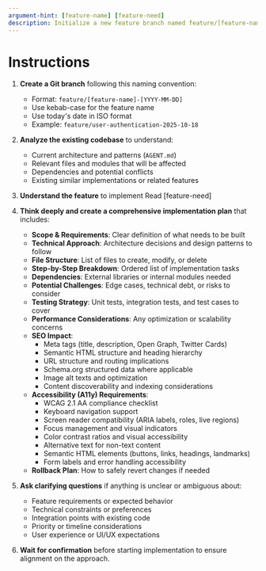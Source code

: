 ```yaml
---
argument-hint: [feature-name] [feature-need]
description: Initialize a new feature branch named feature/[feature-name]-[YYYY-MM-DD] and set up for development
---
```


# Instructions
1. **Create a Git branch** following this naming convention:
   - Format: `feature/[feature-name]-[YYYY-MM-DD]`
   - Use kebab-case for the feature name
   - Use today's date in ISO format
   - Example: `feature/user-authentication-2025-10-18`

2. **Analyze the existing codebase** to understand:
   - Current architecture and patterns (`AGENT.md`)
   - Relevant files and modules that will be affected
   - Dependencies and potential conflicts
   - Existing similar implementations or related features

3. **Understand the feature** to implement
Read [feature-need]

4. **Think deeply and create a comprehensive implementation plan** that includes:
   - **Scope & Requirements**: Clear definition of what needs to be built
   - **Technical Approach**: Architecture decisions and design patterns to follow
   - **File Structure**: List of files to create, modify, or delete
   - **Step-by-Step Breakdown**: Ordered list of implementation tasks
   - **Dependencies**: External libraries or internal modules needed
   - **Potential Challenges**: Edge cases, technical debt, or risks to consider
   - **Testing Strategy**: Unit tests, integration tests, and test cases to cover
   - **Performance Considerations**: Any optimization or scalability concerns
   - **SEO Impact**: 
     - Meta tags (title, description, Open Graph, Twitter Cards)
     - Semantic HTML structure and heading hierarchy
     - URL structure and routing implications
     - Schema.org structured data where applicable
     - Image alt texts and optimization
     - Content discoverability and indexing considerations
   - **Accessibility (A11y) Requirements**:
     - WCAG 2.1 AA compliance checklist
     - Keyboard navigation support
     - Screen reader compatibility (ARIA labels, roles, live regions)
     - Focus management and visual indicators
     - Color contrast ratios and visual accessibility
     - Alternative text for non-text content
     - Semantic HTML elements (buttons, links, headings, landmarks)
     - Form labels and error handling accessibility
   - **Rollback Plan**: How to safely revert changes if needed

5. **Ask clarifying questions** if anything is unclear or ambiguous about:
   - Feature requirements or expected behavior
   - Technical constraints or preferences
   - Integration points with existing code
   - Priority or timeline considerations
   - User experience or UI/UX expectations

6. **Wait for confirmation** before starting implementation to ensure alignment on the approach.